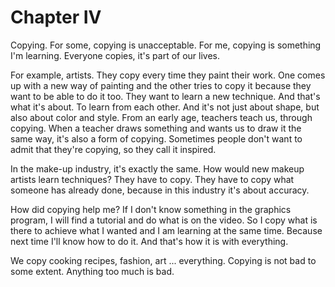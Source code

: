 # Chapter IV

Copying. For some, copying is unacceptable. For me, copying is something I'm learning. Everyone copies, it's part of our lives. 

For example, artists. They copy every time they paint their work. One comes up with a new way of painting and the other tries to copy it because they want to be able to do it too. They want to learn a new technique. And that's what it's about. To learn from each other. And it's not just about shape, but also about color and style.
From an early age, teachers teach us, through copying. When a teacher draws something and wants us to draw it the same way, it's also a form of copying. 
Sometimes people don't want to admit that they're copying, so they call it inspired.

In the make-up industry, it's exactly the same. How would new makeup artists learn techniques? They have to copy. They have to copy what someone has already done, because in this industry it's about accuracy.

How did copying help me? If I don't know something in the graphics program, I will find a tutorial and do what is on the video. So I copy what is there to achieve what I wanted and I am learning at the same time. Because next time I'll know how to do it. And that's how it is with everything.

We copy cooking recipes, fashion, art ... everything. Copying is not bad to some extent. Anything too much is bad.
